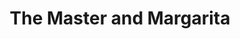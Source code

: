 ---
layout: card_flex_nav
lang: EN
title:  The Master and Margarita
isbn: 9780330351348
cover: /assets/images/EN/MM_EN_009_front.jpg
bcover: /assets/images/EN/MM_EN_009_back.jpg
pubyr: 1997
editor: Ed. Picador Classic 
acqdt: 08/2019
acqplace: eBay Rarewaves(Canada) 
contrib: P
---